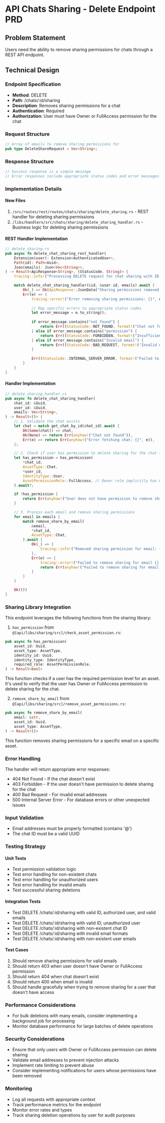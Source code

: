# API Chats Sharing - Delete Endpoint PRD

## Problem Statement

Users need the ability to remove sharing permissions for chats through a REST API endpoint.

## Technical Design

### Endpoint Specification

- **Method**: DELETE
- **Path**: /chats/:id/sharing
- **Description**: Removes sharing permissions for a chat
- **Authentication**: Required
- **Authorization**: User must have Owner or FullAccess permission for the chat

### Request Structure

```rust
// Array of emails to remove sharing permissions for
pub type DeleteShareRequest = Vec<String>;
```

### Response Structure

```rust
// Success response is a simple message
// Error responses include appropriate status codes and error messages
```

### Implementation Details

#### New Files

1. `/src/routes/rest/routes/chats/sharing/delete_sharing.rs` - REST handler for deleting sharing permissions
2. `/libs/handlers/src/chats/sharing/delete_sharing_handler.rs` - Business logic for deleting sharing permissions

#### REST Handler Implementation

```rust
// delete_sharing.rs
pub async fn delete_chat_sharing_rest_handler(
    Extension(user): Extension<AuthenticatedUser>,
    Path(id): Path<Uuid>,
    Json(emails): Json<Vec<String>>,
) -> Result<ApiResponse<String>, (StatusCode, String)> {
    tracing::info!("Processing DELETE request for chat sharing with ID: {}, user_id: {}", id, user.id);

    match delete_chat_sharing_handler(&id, &user.id, emails).await {
        Ok(_) => Ok(ApiResponse::JsonData("Sharing permissions removed successfully".to_string())),
        Err(e) => {
            tracing::error!("Error removing sharing permissions: {}", e);
            
            // Map specific errors to appropriate status codes
            let error_message = e.to_string();
            
            if error_message.contains("not found") {
                return Err((StatusCode::NOT_FOUND, format!("Chat not found: {}", e)));
            } else if error_message.contains("permission") {
                return Err((StatusCode::FORBIDDEN, format!("Insufficient permissions: {}", e)));
            } else if error_message.contains("Invalid email") {
                return Err((StatusCode::BAD_REQUEST, format!("Invalid email: {}", e)));
            }
            
            Err((StatusCode::INTERNAL_SERVER_ERROR, format!("Failed to remove sharing permissions: {}", e)))
        }
    }
}
```

#### Handler Implementation

```rust
// delete_sharing_handler.rs
pub async fn delete_chat_sharing_handler(
    chat_id: &Uuid,
    user_id: &Uuid,
    emails: Vec<String>,
) -> Result<()> {
    // 1. Validate the chat exists
    let chat = match get_chat_by_id(chat_id).await {
        Ok(Some(chat)) => chat,
        Ok(None) => return Err(anyhow!("Chat not found")),
        Err(e) => return Err(anyhow!("Error fetching chat: {}", e)),
    };

    // 2. Check if user has permission to delete sharing for the chat (Owner or FullAccess)
    let has_permission = has_permission(
        *chat_id,
        AssetType::Chat,
        *user_id,
        IdentityType::User,
        AssetPermissionRole::FullAccess, // Owner role implicitly has FullAccess permissions
    ).await?;

    if !has_permission {
        return Err(anyhow!("User does not have permission to remove sharing for this chat"));
    }

    // 3. Process each email and remove sharing permissions
    for email in emails {
        match remove_share_by_email(
            &email,
            *chat_id,
            AssetType::Chat,
        ).await {
            Ok(_) => {
                tracing::info!("Removed sharing permission for email: {} on chat: {}", email, chat_id);
            },
            Err(e) => {
                tracing::error!("Failed to remove sharing for email {}: {}", email, e);
                return Err(anyhow!("Failed to remove sharing for email {}: {}", email, e));
            }
        }
    }

    Ok(())
}
```

### Sharing Library Integration

This endpoint leverages the following functions from the sharing library:

1. `has_permission` from `@[api/libs/sharing/src]/check_asset_permission.rs`:

```rust
pub async fn has_permission(
    asset_id: Uuid,
    asset_type: AssetType,
    identity_id: Uuid,
    identity_type: IdentityType,
    required_role: AssetPermissionRole,
) -> Result<bool>
```

This function checks if a user has the required permission level for an asset. It's used to verify that the user has Owner or FullAccess permission to delete sharing for the chat.

2. `remove_share_by_email` from `@[api/libs/sharing/src]/remove_asset_permissions.rs`:

```rust
pub async fn remove_share_by_email(
    email: &str,
    asset_id: Uuid,
    asset_type: AssetType,
) -> Result<()>
```

This function removes sharing permissions for a specific email on a specific asset.

### Error Handling

The handler will return appropriate error responses:

- 404 Not Found - If the chat doesn't exist
- 403 Forbidden - If the user doesn't have permission to delete sharing for the chat
- 400 Bad Request - For invalid email addresses
- 500 Internal Server Error - For database errors or other unexpected issues

### Input Validation

- Email addresses must be properly formatted (contains '@')
- The chat ID must be a valid UUID

### Testing Strategy

#### Unit Tests

- Test permission validation logic
- Test error handling for non-existent chats
- Test error handling for unauthorized users
- Test error handling for invalid emails
- Test successful sharing deletions

#### Integration Tests

- Test DELETE /chats/:id/sharing with valid ID, authorized user, and valid emails
- Test DELETE /chats/:id/sharing with valid ID, unauthorized user
- Test DELETE /chats/:id/sharing with non-existent chat ID
- Test DELETE /chats/:id/sharing with invalid email formats
- Test DELETE /chats/:id/sharing with non-existent user emails

#### Test Cases

1. Should remove sharing permissions for valid emails
1. Should return 403 when user doesn't have Owner or FullAccess permission
1. Should return 404 when chat doesn't exist
1. Should return 400 when email is invalid
1. Should handle gracefully when trying to remove sharing for a user that doesn't have access

### Performance Considerations

- For bulk deletions with many emails, consider implementing a background job for processing
- Monitor database performance for large batches of delete operations

### Security Considerations

- Ensure that only users with Owner or FullAccess permission can delete sharing
- Validate email addresses to prevent injection attacks
- Implement rate limiting to prevent abuse
- Consider implementing notifications for users whose permissions have been removed

### Monitoring

- Log all requests with appropriate context
- Track performance metrics for the endpoint
- Monitor error rates and types
- Track sharing deletion operations by user for audit purposes
